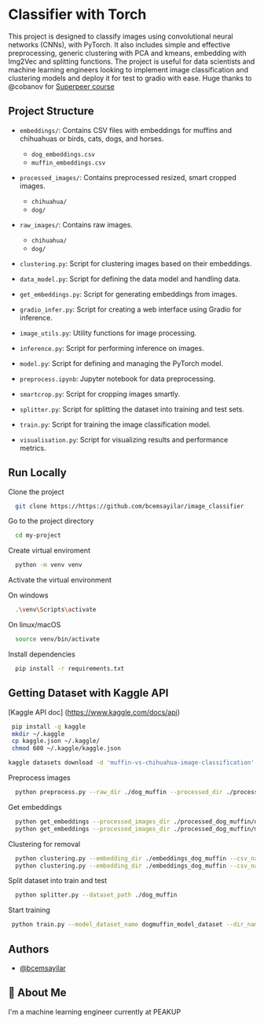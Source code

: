 # Classifier with Torch

This project is designed to classify images using convolutional neural networks (CNNs), with PyTorch.  It also includes simple and effective preprocessing, generic clustering with PCA and kmeans, embedding with Img2Vec and splitting functions. The project is useful for data scientists and machine learning engineers looking to implement image classification and clustering models and deploy it for test to gradio with ease.
Huge thanks to @cobanov for [Superpeer course](https://superpeer.com/cobanov/collection/kendi-siniflandiricinizi-egitin)

## Project Structure

- `embeddings/`: Contains CSV files with embeddings for muffins and chihuahuas or birds, cats, dogs, and horses.
  - `dog_embeddings.csv`
  - `muffin_embeddings.csv`

- `processed_images/`: Contains preprocessed resized, smart cropped images.
  - `chihuahua/`
  - `dog/`

- `raw_images/`: Contains raw images.
  - `chihuahua/`
  - `dog/`


- `clustering.py`: Script for clustering images based on their embeddings.
- `data_model.py`: Script for defining the data model and handling data.
- `get_embeddings.py`: Script for generating embeddings from images.
- `gradio_infer.py`: Script for creating a web interface using Gradio for inference.
- `image_utils.py`: Utility functions for image processing.
- `inference.py`: Script for performing inference on images.
- `model.py`: Script for defining and managing the PyTorch model.
- `preprocess.ipynb`: Jupyter notebook for data preprocessing.
- `smartcrop.py`: Script for cropping images smartly.
- `splitter.py`: Script for splitting the dataset into training and test sets.
- `train.py`: Script for training the image classification model.
- `visualisation.py`: Script for visualizing results and performance metrics.

## Run Locally

Clone the project

```bash
  git clone https://https://github.com/bcemsayilar/image_classifier
```

Go to the project directory

```bash
  cd my-project
```
Create virtual enviroment
```bash
  python -m venv venv
```

Activate the virtual environment

On windows

```bash
  .\venv\Scripts\activate
```

On linux/macOS

```bash
  source venv/bin/activate
```

Install dependencies

```bash
  pip install -r requirements.txt
```


Getting Dataset with Kaggle API
- 
[Kaggle API doc] (https://www.kaggle.com/docs/api)
```bash
 pip install -q kaggle
 mkdir ~/.kaggle
 cp kaggle.json ~/.kaggle/
 chmod 600 ~/.kaggle/kaggle.json
```

```bash
kaggle datasets download -d 'muffin-vs-chihuahua-image-classification'
```

Preprocess images

```bash
  python preprocess.py --raw_dir ./dog_muffin --processed_dir ./processed_dog_muffin
```

Get embeddings
```bash
  python get_embeddings --processed_images_dir ./processed_dog_muffin/dog --dir_name ./dog
  python get_embeddings --processed_images_dir ./processed_dog_muffin/muffin --dir_name ./muffin
```

Clustering for removal
```bash
  python clustering.py --embedding_dir ./embeddings_dog_muffin --csv_name dog
  python clustering.py --embedding_dir ./embeddings_dog_muffin --csv_name muffin
```

Split dataset into train and test
```bash
  python splitter.py --dataset_path ./dog_muffin
```

Start training
```bash
 python train.py --model_dataset_name dogmuffin_model_dataset --dir_name dogmuffin
```


## Authors

- [@bcemsayilar](https://www.github.com/bcemsayilar)

## 🚀 About Me
I'm a machine learning engineer currently at PEAKUP
